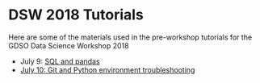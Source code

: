 # DSW 2018 Tutorials
Here are some of the materials used in the pre-workshop tutorials for the GDSO Data Science Workshop 2018

* July 9: [SQL and pandas](sql-pandas)
* [July 10: Git and Python environment troubleshooting](git) 
